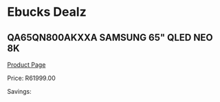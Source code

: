 
# Ebucks Dealz
## QA65QN800AKXXA SAMSUNG 65" QLED NEO 8K
[Product Page](https://www.ebucks.com/web/shop/productSelected.do?prodId=1226721997&catId=363628796)

Price: R61999.00

Savings: 


	
